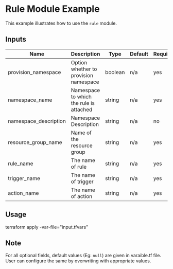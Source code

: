 # Rule Module Example

This example illustrates how to use the `rule` module.

<!-- BEGINNING OF PRE-COMMIT-TERRAFORM DOCS HOOK -->

## Inputs

| Name                              | Description                                           | Type   | Default | Required |
|-----------------------------------|-------------------------------------------------------|--------|---------|----------|
| provision_namespace| Option whether to provision namespace | boolean | n/a | yes |
| namespace_name | Namespace to which the rule is attached | string | n/a | yes |
| namespace_description | Namespace Description | string | n/a | no |
| resource\_group\_name | Name of the resource group | string | n/a | yes |
| rule_name | The name of rule | string | n/a | yes |
| trigger\_name | The name of trigger | string | n/a | yes |
| action\_name | The name of action | string | n/a | yes |

<!-- END OF PRE-COMMIT-TERRAFORM DOCS HOOK -->

## Usage

terraform apply -var-file="input.tfvars"

## Note

For all optional fields, default values (Eg: `null`) are given in varaible.tf file. User can configure the same by overwriting with appropriate values.